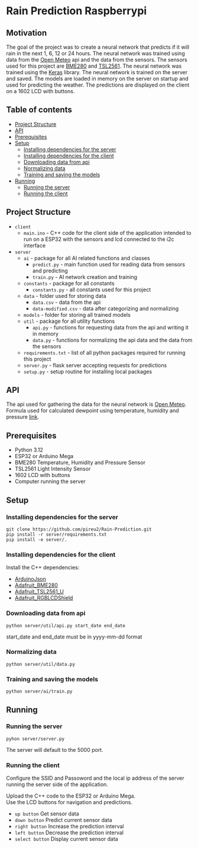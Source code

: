 # Rain Prediction Raspberrypi

## Motivation

The goal of the project was to create a neural network that predicts if it will rain in the next 1, 6, 12 or 24 hours. The neural network was trained using data from the [Open Meteo](https://open-meteo.com/) api and the data from the sensors. The sensors used for this project are [BME280](https://www.bosch-sensortec.com/products/environmental-sensors/humidity-sensors-bme280/) and [TSL2561](https://ams.com/tsl2561). The neural network was trained using the [Keras](https://keras.io/) library. The neural network is trained on the server and saved. The models are loaded in memory on the server on startup and used for predicting the weather. The predictions are displayed on the client on a 1602 LCD with buttons.

## Table of contents

- [Project Structure](#project-structure)
- [API](#api)
- [Prerequisites](#prerequisites)
- [Setup](#setup)
  - [Installing dependencies for the server](#installing-dependencies-for-the-server)
  - [Installing dependencies for the client](#installing-dependencies-for-the-client)
  - [Downloading data from api](#downloading-data-from-api)
  - [Normalizing data](#normalizing-data)
  - [Training and saving the models](#training-and-saving-the-models)
- [Running](#running)
  - [Running the server](#running-the-server)
  - [Running the client](#running-the-client)

## Project Structure

- `client`
  - `main.ino` - C++ code for the client side of the application intended to run on a ESP32 with the sensors and lcd connected to the i2c interface
- `server`
  - `ai` - package for all AI related functions and classes
    - `predict.py` - main function used for reading data from sensors and predicting
    - `train.py` - AI network creation and training
  - `constants` - package for all constants
    - `constants.py` - all constants used for this project
  - `data` - folder used for storing data
    - `data.csv` - data from the api
    - `data-modified.csv` - data after categorizing and normalizing
  - `models` - folder for storing all trained models
  - `util` - package for all utility functions
    - `api.py` - functions for requesting data from the api and writing it in memory
    - `data.py` - functions for normalizing the api data and the data from the sensors
  - `requirements.txt` - list of all python packages required for running this project
  - `server.py` - flask server accepting requests for predictions
  - `setup.py` - setup routine for installing local packages

## API

The api used for gathering the data for the neural network is [Open Meteo](https://open-meteo.com/).
</br>
Formula used for calculated dewpoint using temperature, humidity and pressure [link](https://en.wikipedia.org/wiki/Dew_point#Calculating_the_dew_point).

## Prerequisites

- Python 3.12
- ESP32 or Arduino Mega
- BME280 Temperature, Humidity and Pressure Sensor
- TSL2561 Light Intensity Sensor
- 1602 LCD with buttons
- Computer running the server

## Setup

### Installing dependencies for the server

```shell script
git clone https://github.com/pireu2/Rain-Prediction.git
pip install -r server/requirements.txt
pip install -e server/.
```

### Installing dependencies for the client

Install the C++ dependencies:

- [ArduinoJson](https://github.com/bblanchon/ArduinoJson)
- [Adafruit_BME280](https://github.com/adafruit/Adafruit_BME280_Library)
- [Adafruit_TSL2561_U](https://github.com/adafruit/Adafruit_TSL2561)
- [Adafruit_RGBLCDShield](https://github.com/adafruit/Adafruit-RGB-LCD-Shield-Library)

### Downloading data from api

```shell script
python server/util/api.py start_date end_date
```

start_date and end_date must be in yyyy-mm-dd format

### Normalizing data

```shell script
python server/util/data.py
```

### Training and saving the models

```shell script
python server/ai/train.py
```

## Running

### Running the server

```shell script
pyhon server/server.py
```

The server will default to the 5000 port.

### Running the client

Configure the SSID and Passoword and the local ip address of the server running the server side of the application.<br>

Upload the C++ code to the ESP32 or Arduino Mega.<br>
Use the LCD buttons for navigation and predictions.

- `up button` Get sensor data
- `down button` Predict current sensor data
- `right button` Increase the prediction interval
- `left button` Decrease the prediction interval
- `select button` Display current sensor data
